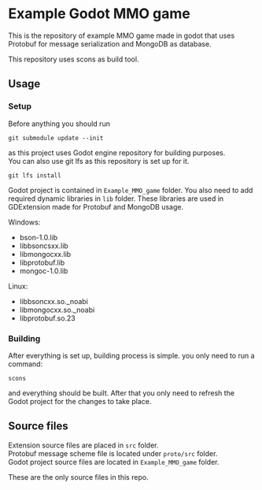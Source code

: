 # Example Godot MMO game
This is the repository of example MMO game made in godot that uses Protobuf for message serialization and MongoDB as database.  

This repository uses scons as build tool.

## Usage
### Setup
Before anything you should run
```console
git submodule update --init
```
as this project uses Godot engine repository for building purposes.  
You can also use git lfs as this repository is set up for it.
```console
git lfs install
```
  
Godot project is contained in ``Example_MMO_game`` folder. You also need to add required dynamic libraries in ``lib`` folder. These libraries are used in GDExtension made for Protobuf and MongoDB usage.  
  
Windows:
- bson-1.0.lib
- libbsoncsxx.lib
- libmongocxx.lib
- libprotobuf.lib
- mongoc-1.0.lib
  
Linux:
- libbsoncxx.so._noabi
- libmongocxx.so._noabi
- libprotobuf.so.23
  
### Building
After everything is set up, building process is simple. you only need to run a command:
```
scons
```
and everything should be built. After that you only need to refresh the Godot project for the changes to take place.
## Source files
Extension source files are placed in ``src`` folder.  
Protobuf message scheme file is located under ``proto/src`` folder.  
Godot project source files are located in ``Example_MMO_game`` folder.  

These are the only source files in this repo. 
